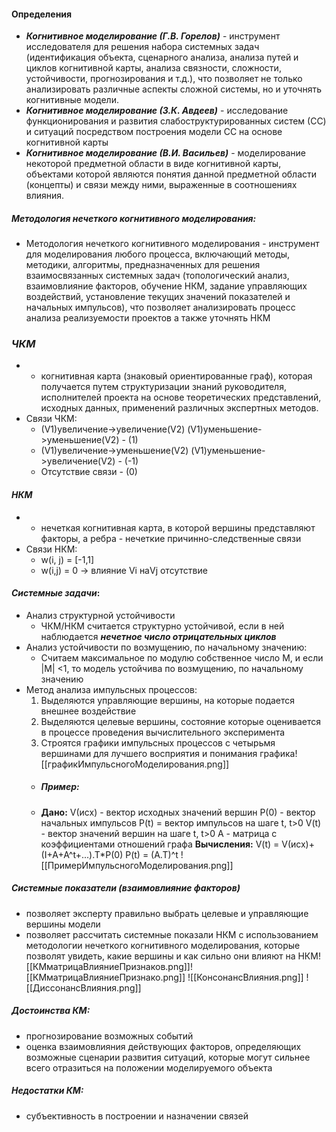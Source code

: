 #### Определения
- ***Когнитивное моделирование (Г.В. Горелов)*** - инструмент исследователя для решения набора системных задач (идентификация объекта, сценарного анализа, анализа путей и циклов когнитивной карты, анализа связности, сложности, устойчивости, прогнозирования и т.д.), что позволяет не только анализировать различные аспекты сложной системы, но и уточнять когнитивные модели.
- ***Когнитивное моделирование (З.К. Авдеев)*** - исследование функционирования и развития слабоструктурированных систем (СС) и ситуаций посредством построения модели СС на основе когнитивной карты
- ***Когнитивное моделирование (В.И. Васильев)*** - моделирование некоторой предметной области в виде когнитивной карты, объектами которой являются понятия данной предметной области (концепты) и связи между ними, выраженные в соотношениях влияния.
##### ***Методология нечеткого когнитивного моделирования:***
- Методология нечеткого когнитивного моделирования - инструмент для моделирования любого процесса, включающий методы, методики, алгоритмы, предназначенных для решения взаимосвязанных системных задач (топологический анализ, взаимовлияние факторов, обучение НКМ, задание управляющих воздействий, установление текущих значений показателей и начальных импульсов), что позволяет анализировать процесс анализа реализуемости проектов а также уточнять НКМ

### ***ЧКМ***
- - когнитивная карта (знаковый ориентированные граф), которая получается путем структуризации знаний руководителя, исполнителей проекта на основе теоретических представлений, исходных данных, применений различных экспертных методов.
- Связи ЧКМ:
	- (V1)увеличение->увеличение(V2)
	  (V1)уменьшение->уменьшение(V2) - (1)
	- (V1)увеличение->уменьшение(V2)
	  (V1)уменьшение->увеличение(V2) - (-1)
	- Отсутствие связи - (0)
#### ***НКМ***
* - нечеткая когнитивная карта, в которой вершины представляют факторы, а ребра - нечеткие причинно-следственные связи 
* Связи НКМ:
	* w(i, j) = [-1,1]
	* w(i,j) = 0 -> влияние Vi наVj отсутствие
#### ***Системные задачи***:
- Анализ структурной устойчивости
	- ЧКМ/НКМ считается структурно устойчивой, если в ней наблюдается ***нечетное число отрицательных циклов***
- Анализ устойчивости по возмущению, по начальному значению:
	- Считаем максимальное по модулю собственное число M, и если |M| <1, то модель устойчива по возмущению, по начальному значению
- Метод анализа импульсных процессов:
	1) Выделяются управляющие вершины, на которые подается внешнее воздействие
	2) Выделяются целевые вершины, состояние которые оценивается в процессе проведения вычислительного эксперимента
	3) Строятся графики импульсных процессов с четырьмя вершинами для лучшего восприятия и понимания графика![[графикИмпульсногоМоделирования.png]]
	* ##### Пример:
	* **Дано:**
	  V(исх) - вектор исходных значений вершин
	  P(0) - вектор начальных импульсов
	  P(t) = вектор импульсов на шаге t, t>0
	  V(t) - вектор значений вершин на шаге t, t>0
	  A - матрица с коэффициентами отношений графа
	 **Вычисления:**
	  V(t) = V(исх)+ (I+A+A^t+...).T*P(0)
	  P(t) = (A.T)^t
	  ![[ПримерИмпульсногоМоделирования.png]]

##### Системные показатели (взаимовлияние факторов)
- позволяет эксперту правильно выбрать целевые и управляющие вершины модели
- позволяет рассчитать системные показали НКМ с использованием методологии нечеткого когнитивного моделирования, которые позволят увидеть, какие вершины и как сильно они влияют на НКМ![[КМматрицаВлияниеПризнаков.png]]![[КМматрицаВлияниеПризнако.png]]
  ![[КонсонансВлияния.png]]
  ![[ДиссонансВлияния.png]]
##### Достоинства КМ:
* прогнозирование возможных событий
* оценка взаимовлияния действующих факторов, определяющих возможные сценарии развития ситуаций, которые могут сильнее всего отразиться на положении моделируемого объекта
##### Недостатки КМ:
- субъективность в построении и назначении связей
